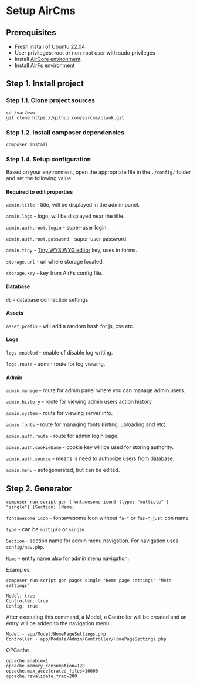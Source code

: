 # Setup AirCms

## Prerequisites

- Fresh install of Ubuntu 22.04
- User privileges: root or non-root user with sudo privileges
- Install [AirCore environment](https://github.com/aircms/core/blob/main/README.md)
- Install [AirFs environment](https://github.com/aircms/fs/blob/main/README.md)


## Step 1. Install project
### Step 1.1. Clone project sources
```console
cd /var/www
git clone https://github.com/aircms/blank.git
```

### Step 1.2. Install composer dependencies
```console
composer install
```

### Step 1.4. Setup configuration
Based on your environment, open the appropriate file in the ```./config/``` folder and set the following value:

#### Required to edit properties

```admin.title``` - title, will be displayed in the admin panel.

```admin.logo``` - logo, will be displayed near the title.

```admin.auth.root.login``` - super-user login.

```admin.auth.root.password``` - super-user password.

```admin.tiny``` - [Tiny WYSIWYG editor](https://www.tiny.cloud) key, uses in forms.

```storage.url``` - url where storage located.

```storage.key``` - key from AirFs config file.

#### Database
```db``` - database connection settings.

#### Assets
```asset.prefix``` - will add a random hash for js, css etc.

#### Logs
```logs.enabled``` - enable of disable log writing.

```logs.route``` -  admin route for log viewing.

#### Admin

```admin.manage``` - route for admin panel where you can manage admin users.

```admin.history``` - route for viewing admin users action history

```admin.system``` - route for viewing server info.

```admin.fonts``` - route for managing fonts (listing, uploading and etc).

```admin.auth.route``` - route for admin login page.

```admin.auth.cookieName``` - cookie key will be used for storing authority.

```admin.auth.source``` - means is need to authorize users from database.

```admin.menu``` - autogenerated, but can be edited.

## Step 2. Generator

```console
composer run-script gen {fontawesome icon} {type: "multiple" | "single"} {Section} {Name}
```

```fontawesome icon``` - fontawesome icon without ```fa-*``` or ```fas-*```, just icon name.

```type``` - can be ```multiple``` or ```single```

```Section``` - section name for admin menu navigation. For navigation uses ```config/nav.php```.

```Name``` - entity name also for admin menu navigation.

Examples:
```console
composer run-script gen pages single "Home page settings" "Meta settings"
```

```console
Model: true
Controller: true
Config: true
```

After executing this command, a Model, a Controller will be created and an entry will be added to the navigation menu.

```console
Model - app/Model/HomePageSettings.php
Controller - app/Module/Admin/Controller/HomePageSettings.php
``` 

OPCache
```console
opcache.enable=1
opcache.memory_consumption=128
opcache.max_accelerated_files=10000
opcache.revalidate_freq=200
```
